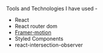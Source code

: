 
Tools and Technologies I have used - 
- React
- React router dom
- [Framer-motion](https://www.framer.com/motion/)
- Styled Components
- react-intersection-observer

